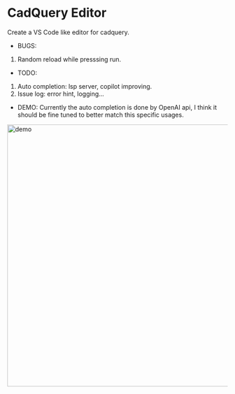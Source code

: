 # CadQuery Editor

Create a VS Code like editor for cadquery.

- BUGS:
1. Random reload while presssing run.

- TODO: 
1. Auto completion: lsp server, copilot improving.
2. Issue log: error hint, logging...

- DEMO:
Currently the auto completion is done by OpenAI api, I think it should be fine tuned to better match this specific usages.

<img src="assets/demo.gif" alt="demo" width="600"/>
